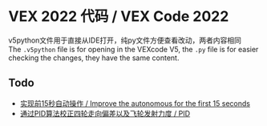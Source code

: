 # VEX 2022 代码 / VEX Code 2022
v5python文件用于直接从IDE打开，纯py文件方便查看改动，两者内容相同
<br>
The `.v5python` file is for opening in the VEXcode V5, the `.py` file is for easier checking the changes, they have the same content.
## Todo
- [实现前15秒自动操作 / Improve the autonomous for the first 15 seconds](https://github.com/zwzheng45/VEX-code/issues/2)
- [通过PID算法校正四轮走向偏差以及飞轮发射力度 / PID](https://github.com/zwzheng45/VEX-code/issues/1)  

